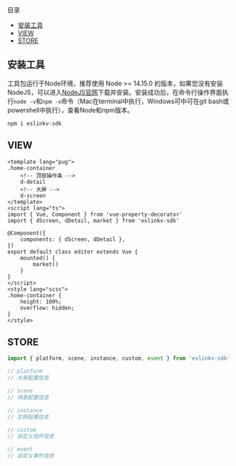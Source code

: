 <!-- START doctoc generated TOC please keep comment here to allow auto update -->
<!-- DON'T EDIT THIS SECTION, INSTEAD RE-RUN doctoc TO UPDATE -->
<div class="help-menu pos-f">目录</div>

- [安装工具](#%E5%AE%89%E8%A3%85%E5%B7%A5%E5%85%B7)
- [VIEW](#view)
- [STORE](#store)

<!-- END doctoc generated TOC please keep comment here to allow auto update -->

## 安装工具

工具包运行于Node环境，推荐使用 Node >= 14.15.0 的版本，如果您没有安装NodeJS，可以进入[NodeJS官网](https://nodejs.org/)下载并安装。安装成功后，在命令行操作界面执行`node -v`和`npm -v`命令（Mac在terminal中执行，Windows可中可在git bash或powershell中执行），查看Node和npm版本。
```
npm i eslinkv-sdk
```

## VIEW

```
<template lang="pug">
.home-container
	<!-- 顶部操作条 -->
	d-detail
	<!-- 大屏 -->
	d-screen
</template>
<script lang="ts">
import { Vue, Component } from 'vue-property-decorator'
import { dScreen, dDetail, market } from 'eslinkv-sdk'

@Component({
	components: { dScreen, dDetail },
})
export default class editor extends Vue {
	mounted() {
		market()
	}
}
</script>
<style lang="scss">
.home-container {
	height: 100%;
	overflow: hidden;
}
</style>
```

## STORE

```javascript
import { platform, scene, instance, custom, event } from 'eslinkv-sdk'

// platform
// 大屏配置信息

// scene
// 场景配置信息

// instance
// 实例配置信息

// custom
// 自定义组件信息

// event
// 自定义事件信息
```
